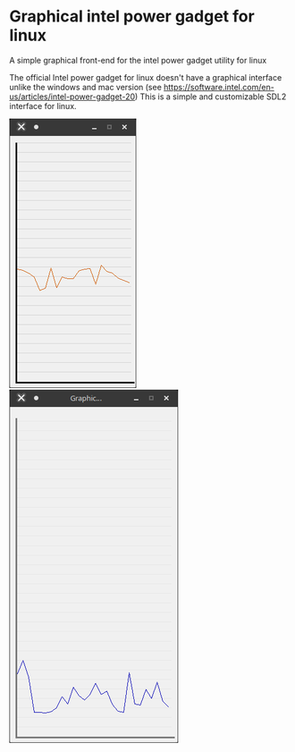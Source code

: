 # Graphical intel power gadget for linux
A simple graphical front-end for the intel power gadget utility for linux

The official Intel power gadget for linux doesn't have a graphical interface unlike the windows and mac version (see <https://software.intel.com/en-us/articles/intel-power-gadget-20>)
This is a simple and customizable SDL2 interface for linux.

![screenshot1](https://raw.githubusercontent.com/lorenzoiuri/Graphical-intel-power-gadget-for-linux/master/res/linux1.png)
![screenshot2](https://raw.githubusercontent.com/lorenzoiuri/Graphical-intel-power-gadget-for-linux/master/res/linux2.png)
